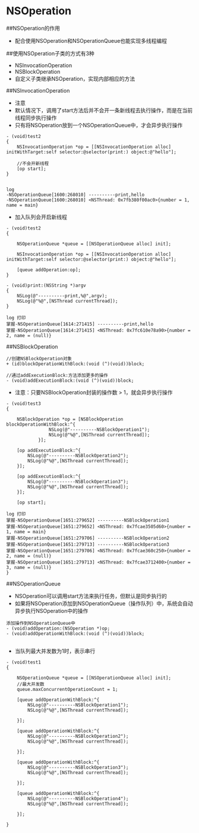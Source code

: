 # NSOperation

##NSOperation的作用
- 配合使用NSOperation和NSOperationQueue也能实现多线程编程

##使用NSOperation子类的方式有3种
- NSInvocationOperation
- NSBlockOperation
- 自定义子类继承NSOperation，实现内部相应的方法

##NSInvocationOperation
- 注意
- 默认情况下，调用了start方法后并不会开一条新线程去执行操作，而是在当前线程同步执行操作
- 只有将NSOperation放到一个NSOperationQueue中，才会异步执行操作

```objc
- (void)test2
{
    NSInvocationOperation *op = [[NSInvocationOperation alloc] initWithTarget:self selector:@selector(print:) object:@"hello"];
    
    //不会开新线程
    [op start];
}


log 
-NSOperationQueue[1600:268010] ----------print,hello
-NSOperationQueue[1600:268010] <NSThread: 0x7fb380f00ac0>{number = 1, name = main}
```

- 加入队列会开启新线程

```objc
- (void)test2
{
    
    NSOperationQueue *queue = [[NSOperationQueue alloc] init];
    
    NSInvocationOperation *op = [[NSInvocationOperation alloc] initWithTarget:self selector:@selector(print:) object:@"hello"];
    
    [queue addOperation:op];
}

- (void)print:(NSString *)argv
{
    NSLog(@"----------print,%@",argv);
    NSLog(@"%@",[NSThread currentThread]);
}

log 打印
掌握-NSOperationQueue[1614:271415] ----------print,hello
掌握-NSOperationQueue[1614:271415] <NSThread: 0x7fc610e78a90>{number = 2, name = (null)}
```

##NSBlockOperation
```objc
//创建NSBlockOperation对象
+ (id)blockOperationWithBlock:(void (^)(void))block;

//通过addExecutionBlock:方法添加更多的操作
- (void)addExecutionBlock:(void (^)(void))block;
```

- 注意：只要NSBlockOperation封装的操作数 > 1，就会异步执行操作

```objc
- (void)test3
{
       
    NSBlockOperation *op = [NSBlockOperation blockOperationWithBlock:^{
                NSLog(@"----------NSBlockOperation1");
                NSLog(@"%@",[NSThread currentThread]);
            }];
        
    [op addExecutionBlock:^{
        NSLog(@"----------NSBlockOperation2");
        NSLog(@"%@",[NSThread currentThread]);
    }];
    
    [op addExecutionBlock:^{
        NSLog(@"----------NSBlockOperation3");
        NSLog(@"%@",[NSThread currentThread]);
    }];
    
    [op start];

log 打印
掌握-NSOperationQueue[1651:279652] ----------NSBlockOperation1
掌握-NSOperationQueue[1651:279652] <NSThread: 0x7fcae3505d60>{number = 1, name = main}
掌握-NSOperationQueue[1651:279706] ----------NSBlockOperation2
掌握-NSOperationQueue[1651:279713] ----------NSBlockOperation3
掌握-NSOperationQueue[1651:279706] <NSThread: 0x7fcae360c250>{number = 2, name = (null)}
掌握-NSOperationQueue[1651:279713] <NSThread: 0x7fcae3712400>{number = 3, name = (null)}
}
```

##NSOperationQueue
- NSOperation可以调用start方法来执行任务，但默认是同步执行的
- 如果将NSOperation添加到NSOperationQueue（操作队列）中，系统会自动异步执行NSOperation中的操作

```objc
添加操作到NSOperationQueue中
- (void)addOperation:(NSOperation *)op;
- (void)addOperationWithBlock:(void (^)(void))block;
```

##

- 当队列最大并发数为1时，表示串行
```objc
- (void)test1
{
     
    NSOperationQueue *queue = [[NSOperationQueue alloc] init];
    //最大并发数
    queue.maxConcurrentOperationCount = 1;
    
    [queue addOperationWithBlock:^{
        NSLog(@"----------NSBlockOperation1");
        NSLog(@"%@",[NSThread currentThread]);

    }];
    
    [queue addOperationWithBlock:^{
        NSLog(@"----------NSBlockOperation2");
        NSLog(@"%@",[NSThread currentThread]);
        
    }];
    
    [queue addOperationWithBlock:^{
        NSLog(@"----------NSBlockOperation3");
        NSLog(@"%@",[NSThread currentThread]);
        
    }];
    
    [queue addOperationWithBlock:^{
        NSLog(@"----------NSBlockOperation4");
        NSLog(@"%@",[NSThread currentThread]);
        
    }];

}
```


